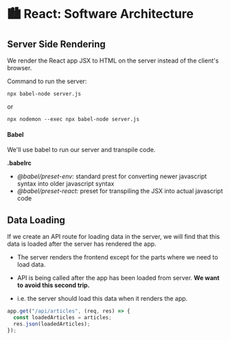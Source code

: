 # 🏙️ React: Software Architecture

## Server Side Rendering

We render the React app JSX to HTML on the server instead of the client's browser.

Command to run the server:

```
npx babel-node server.js
```

or

```
npx nodemon --exec npx babel-node server.js
```

#### Babel

We'll use babel to run our server and transpile code.

**.babelrc**

- _@babel/preset-env:_ standard prest for converting newer javascript syntax into older javascript syntax
- _@babel/preset-react:_ preset for transpiling the JSX into actual javascript code

## Data Loading

If we create an API route for loading data in the server, we will find that this data is loaded after the server has rendered the app.

- The server renders the frontend except for the parts where we need to load data.

- API is being called after the app has been loaded from server. **We want to avoid this second trip.**

- i.e. the server should load this data when it renders the app.

```js
app.get("/api/articles", (req, res) => {
  const loadedArticles = articles;
  res.json(loadedArticles);
});
```
